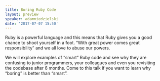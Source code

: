 ```yaml
---
title: Boring Ruby Code
layout: preview
speaker: adamniedzielski
date: '2017-07-07 15:50'
---
```


Ruby is a powerful language and this means that Ruby gives you a good chance to shoot yourself in a foot. “With great power comes great responsibility” and we all love to abuse our powers.

We will explore examples of “smart” Ruby code and see why they are confusing to junior programmers, your colleagues and even you revisiting the codebase after 6 months. Come to this talk if you want to learn why “boring” is better than “smart”.
